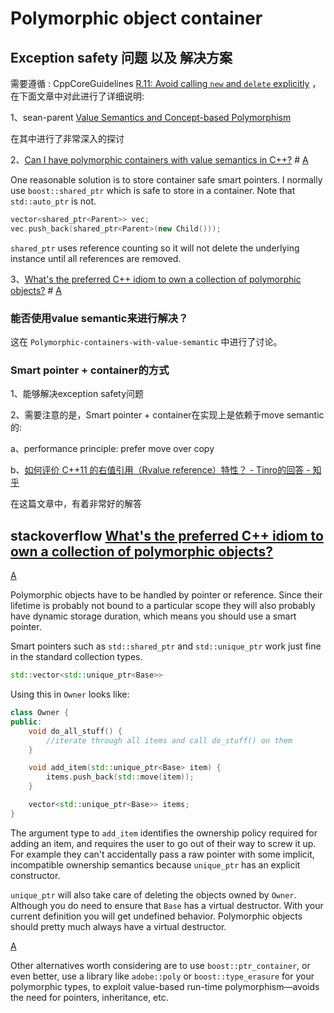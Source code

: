 # Polymorphic object container



## Exception safety 问题 以及 解决方案

需要遵循 : CppCoreGuidelines [R.11: Avoid calling `new` and `delete` explicitly](https://github.com/isocpp/CppCoreGuidelines/blob/master/CppCoreGuidelines.md#r11-avoid-calling-new-and-delete-explicitly) ，在下面文章中对此进行了详细说明: 

1、sean-parent [Value Semantics and Concept-based Polymorphism](https://sean-parent.stlab.cc/papers-and-presentations/#value-semantics-and-concept-based-polymorphism)

在其中进行了非常深入的探讨



2、[Can I have polymorphic containers with value semantics in C++?](https://stackoverflow.com/questions/41045/can-i-have-polymorphic-containers-with-value-semantics-in-c) # [A](https://stackoverflow.com/a/41059)

One reasonable solution is to store container safe smart pointers. I normally use `boost::shared_ptr` which is safe to store in a container. Note that `std::auto_ptr` is not.

```C++
vector<shared_ptr<Parent>> vec;
vec.push_back(shared_ptr<Parent>(new Child()));
```

`shared_ptr` uses reference counting so it will not delete the underlying instance until all references are removed.

3、[What's the preferred C++ idiom to own a collection of polymorphic objects?](https://stackoverflow.com/questions/17532076/whats-the-preferred-c-idiom-to-own-a-collection-of-polymorphic-objects) # [A](https://stackoverflow.com/a/17532810)

### 能否使用value semantic来进行解决？

这在 `Polymorphic-containers-with-value-semantic` 中进行了讨论。

### Smart pointer + container的方式

1、能够解决exception safety问题

2、需要注意的是，Smart pointer + container在实现上是依赖于move semantic的: 

a、performance principle: prefer move over copy

b、[如何评价 C++11 的右值引用（Rvalue reference）特性？ - Tinro的回答 - 知乎](https://www.zhihu.com/question/22111546/answer/30801982) 

在这篇文章中，有着非常好的解答

## stackoverflow [What's the preferred C++ idiom to own a collection of polymorphic objects?](https://stackoverflow.com/questions/17532076/whats-the-preferred-c-idiom-to-own-a-collection-of-polymorphic-objects)



[A](https://stackoverflow.com/a/17532810)



Polymorphic objects have to be handled by pointer or reference. Since their lifetime is probably not bound to a particular scope they will also probably have dynamic storage duration, which means you should use a smart pointer.

Smart pointers such as `std::shared_ptr` and `std::unique_ptr` work just fine in the standard collection types.

```cpp
std::vector<std::unique_ptr<Base>>
```

Using this in `Owner` looks like:

```cpp
class Owner {
public:
    void do_all_stuff() {
        //iterate through all items and call do_stuff() on them
    }

    void add_item(std::unique_ptr<Base> item) {
        items.push_back(std::move(item));
    }

    vector<std::unique_ptr<Base>> items;
}
```

The argument type to `add_item` identifies the ownership policy required for adding an item, and requires the user to go out of their way to screw it up. For example they can't accidentally pass a raw pointer with some implicit, incompatible ownership semantics because `unique_ptr` has an explicit constructor.

`unique_ptr` will also take care of deleting the objects owned by `Owner`. Although you do need to ensure that `Base` has a virtual destructor. With your current definition you will get undefined behavior. Polymorphic objects should pretty much always have a virtual destructor.

[A](https://stackoverflow.com/a/17581078)

Other alternatives worth considering are to use `boost::ptr_container`, or even better, use a library like `adobe::poly` or `boost::type_erasure` for your polymorphic types, to exploit value-based run-time polymorphism—avoids the need for pointers, inheritance, etc.

